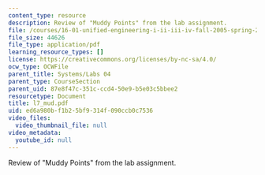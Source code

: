 ```yaml
---
content_type: resource
description: Review of "Muddy Points" from the lab assignment.
file: /courses/16-01-unified-engineering-i-ii-iii-iv-fall-2005-spring-2006/ed6a980bf1b25bf9314f090ccb0c7536_l7_mud.pdf
file_size: 44626
file_type: application/pdf
learning_resource_types: []
license: https://creativecommons.org/licenses/by-nc-sa/4.0/
ocw_type: OCWFile
parent_title: Systems/Labs 04
parent_type: CourseSection
parent_uid: 87e8f47c-351c-ccd4-50e9-b5e03c5bbee2
resourcetype: Document
title: l7_mud.pdf
uid: ed6a980b-f1b2-5bf9-314f-090ccb0c7536
video_files:
  video_thumbnail_file: null
video_metadata:
  youtube_id: null
---
```

Review of "Muddy Points" from the lab assignment.